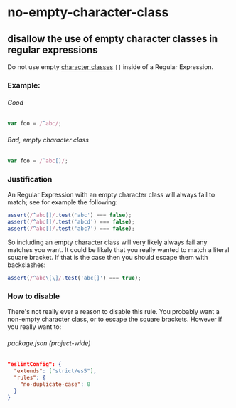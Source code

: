 # no-empty-character-class
## disallow the use of empty character classes in regular expressions

Do not use empty [character classes](http://www.regular-expressions.info/charclass.html) `[]` inside of a Regular Expression.

### Example:

###### Good
```js
var foo = /^abc/;
```

###### Bad, empty character class
```js
var foo = /^abc[]/;
```

### Justification

An Regular Expression with an empty character class will always fail to match; see for example the following:

```js
assert(/^abc[]/.test('abc') === false);
assert(/^abc[]/.test('abcd') === false);
assert(/^abc[]/.test('abc?') === false);
```

So including an empty character class will very likely always fail any matches you want. It could be likely that you really wanted to match a literal square bracket. If that is the case then you should escape them with backslashes:

```js
assert(/^abc\[\]/.test('abc[]') === true);
```

### How to disable

There's not really ever a reason to disable this rule. You probably want a non-empty character class, or to escape the square brackets. However if you really want to:

###### package.json (project-wide)
```json
"eslintConfig": {
  "extends": ["strict/es5"],
  "rules": {
    "no-duplicate-case": 0
  }
}
```
